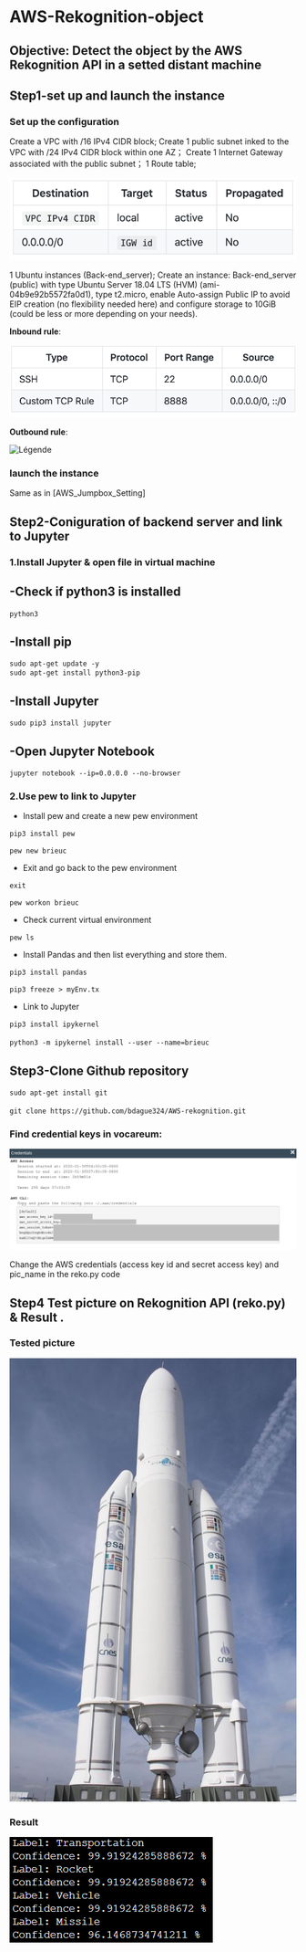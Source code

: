 # AWS-Rekognition-object

## Objective: Detect the object by the AWS Rekognition API in a setted distant machine

## Step1-set up and launch the instance

### Set up the configuration

Create a VPC with /16 IPv4 CIDR block;
Create 1 public subnet inked to the VPC with /24 IPv4 CIDR block within one AZ；
Create 1 Internet Gateway associated with the public subnet；
1 Route table;

![Légende](routetable1.png)

1 Ubuntu instances (Back-end_server);
Create an instance: Back-end_server (public) with type Ubuntu Server 18.04 LTS (HVM) (ami-04b9e92b5572fa0d1), type t2.micro, enable Auto-assign Public IP to avoid EIP creation (no flexibility needed here) and configure storage to 10GiB (could be less or more depending on your needs).


**Inbound rule**:

![Légende](inboundrule.png)

**Outbound rule**:

![Légende](outboundrule.png)

### launch the instance
Same as in [AWS_Jumpbox_Setting]


## Step2-Coniguration of backend server and link to Jupyter
### 1.Install Jupyter & open file in virtual machine
## -Check if python3 is installed
```
python3
```
## -Install pip
```
sudo apt-get update -y
sudo apt-get install python3-pip
```
## -Install Jupyter
```
sudo pip3 install jupyter
```
## -Open Jupyter Notebook
```
jupyter notebook --ip=0.0.0.0 --no-browser
```

### 2.Use pew to link to Jupyter

- Install pew and create a new pew environment
```
pip3 install pew

```
```
pew new brieuc
```
- Exit and go back to the pew environment
```
exit
```
```
pew workon brieuc
```
- Check current virtual environment
```
pew ls
```
- Install Pandas and then list everything and store them.
```
pip3 install pandas
```
```
pip3 freeze > myEnv.tx
```
- Link to Jupyter
```
pip3 install ipykernel

python3 -m ipykernel install --user --name=brieuc
```

## Step3-Clone Github repository

```
sudo apt-get install git

git clone https://github.com/bdague324/AWS-rekognition.git

```
### Find credential keys in vocareum:
![Légende](Credentials.PNG)

Change the AWS credentials (access key id and secret access key) and pic_name in the reko.py code

## Step4 Test picture on Rekognition API (reko.py) & Result .
### Tested picture

![Légende](Ariane.JPG)

### Result

![Légende](Result.PNG)
